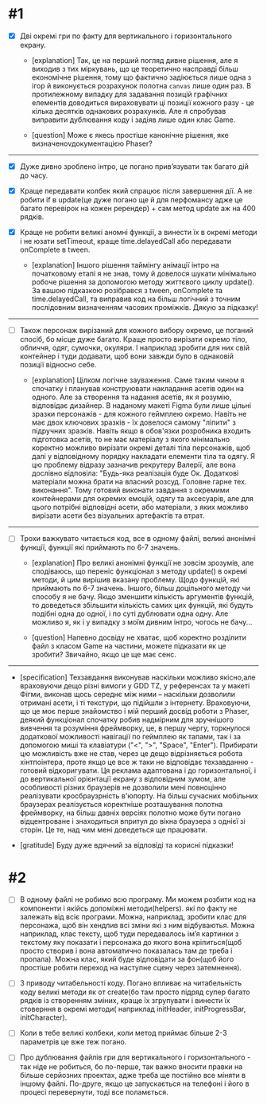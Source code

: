# \#1

- [x] Дві окремі гри по факту для вертикального і горизонтального екрану.

  - [explanation] Так, це на перший погляд дивне рішення, але я виходив з тих міркувань, що це теоретично насправді більш економічне рішення, тому що фактично задіюється лише одна з ігор й виконується розрахунок полотна `canvas` лише один раз. В протилежному випадку для задавання позицій графічних елементів доводиться вираховувати ці позиції кожного разу - це кілька десятків однакових розрахунків. Але я спробував виправити дублювання коду і задіяв лише один клас Game.

  - [question] Може є якесь простіше канонічне рішення, яке визначеноvдокументацією Phaser?

---

- [x] Дуже дивно зроблено інтро, це погано привʼязувати так багато дій до часу.

- [x] Краще передавати колбек який спрацює після завершення дії. А не робити if в update(це дуже погано ще й для перфомансу адже це багато перевірок на кожен ререндер) + сам метод update аж на 400 рядків.

- [x] Краще не робити великі аномні функції, а винести їх в окремі методи і не юзати setTimeout, краще time.delayedCall або передавати onComplete в tween.

  - [explanation] Іншого рішення таймінгу анімації інтро на початковому етапі я не знав, тому й довелося шукати мінімально робоче рішення за допомогою методу життєвого циклу update(). За вашою підказкою розібрався з tween, onComplete та time.delayedCall, та виправив код на більш логічний з точним послідовним визначенням часових проміжків. Дякую за підказку!

---

- [ ] Також персонаж вирізаний для кожного вибору окремо, це поганий спосіб, бо місце дуже багато. Краще просто вирізати окремо тіло, обличчя, одяг, сумочки, окуляри. І наприклад зробити для них свій контейнер і туди додавати, щоб вони завжди було в однаковій позиції відносно себе.

  - [explanation] Цілком логічне зауваження. Саме таким чином я спочатку і планував конструювати накладання асетів один на одного. Але за створення та надання асетів, як я розумію, відповідає дизайнер. В наданому макеті Figma були лише цільні зразки персонажів - для кожного геймплею окремо. Навіть не має двох ключових зразків - їх довелося самому "ліпити" з підручних зразків. Навіть якщо в обов'язки розробника входить підготовка асетів, то не має матеріалу з якого мінімально коректно можливо вирізати окремі деталі тіла персонажів, щоб далі у відповідному порядку накладати елементи тіла та одягу. Я цю проблему відразу зазначив рекрутеру Валерії, але вона дослівно відповіла: "Будь-яка реалізація буде Ок. Додаткові матеріали можна брати на власний розсуд. Головне гарне тех. виконання". Тому готовий виконати завдання з окремими контейнерами для окремих емоцій, одягу та аксесуарів, але для цього потрібні відповідні асети, або матеріали, з яких можливо вирізати асети без візуальних артефактів та втрат.

---

- [ ] Трохи важкувато читається код, все в одному файлі, великі анонімні функції, функції які приймають по 6-7 значень.

  - [explanation] Про великі анонімні функції не зовсім зрозумів, але сподіваюсь, що переніс функціонал з методу update() в окремі методи, й цим вирішив вказану проблему. Щодо функцій, які приймають по 6-7 значень. Іншого, більш доцільного методу чи способу я не бачу. Якщо зменшити кількість аргументів функцій, то доведеться збільшити кількість самих цих функцій, які будуть подібні одна до одної, і по суті дублювати одна одну. Але можливо я, як і у випадку з моїм дивним інтро, чогось не бачу...

  - [question] Напевно досвіду не хватає, щоб коректно розділити файл з класом Game на частини, можете підказати як це зробити? Звичайно, якщо це ще має сенс.

---

- [specification] Техзавдання виконував наскільки можливо якісно, ​​але враховуючи дещо різні вимоги у GDD TZ, у референсах та у макеті Фігми, виконав щось середнє між ними – наскільки дозволили отримані асети, і ті текстури, що підійшли з інтернету. Враховуючи, що це моє перше знайомство і мій перший досвід роботи з Phaser, деякий функціонал спочатку робив надмірним для зручнішого вивчення та розуміння фреймворку, це, в першу чергу, торкнулося додаткової можливості навігації по геймплею як тапами, так і за допомогою миші та клавіатури ("<", ">", "Space", "Enter"). Прибирати цю можливість вже не став, через це дещо відрізняється робота хінтпоінтера, проте якщо це все ж таки не відповідає техзавданню - готовий відкоригувати. Ця реклама адаптована і до горизонтальної, і до вертикальної орієнтації екрану з відповідним зумом, але особливості різних браузерів не дозволили мені повноцінно реалізувати кросбраузрність в'юпорту. На більш сучасних мобільних браузерах реалізується коректніше розташування полотна фреймворку, на більш давніх версіях полотно може бути погано відцентроване і знаходиться впритул до вікна браузера з однієї зі сторін. Це те, над чим мені доведеться ще працювати.

- [gratitude] Буду дуже вдячний за відповіді та корисні підказки!

# \#2

- [ ] В одному файлі не робимо всю програму. Ми можем розбити код на компоненти і якійсь допоміжні методи(helpers). які по факту не залежать від всіє програми. Можна, наприклад, зробити клас для персонажа, щоб він хендлив всі зміни які з ним відбуваютья. Можна наприклад, клас тексту, щоб туди передавалось імʼя картинки з текстому яку показати і персонажа до якого вона кріпиться(щоб просто створив і вона автоматично показалась там де треба і пропала). Можна клас, який буде відповідати за фон(щоб його простіше робити переход на наступне сцену через затемнення).

- [ ] З приводу читабельності коду. Погано впливає на читабельність коду великі методи як от create(бо там просто підряд супер багато рядків із створенням зміних, краще їх згрупувати і винести їх стоверння в окремі методи( наприклад initHeader, initProgressBar, initCharacter).

- [ ] Коли в тебе великі колбеки, коли метод приймає більше 2-3 параметрів це вже теж погано.

- [ ] Про дублювання файлів гри для вертикального і горизонтального - так ніде не робиться, бо по-перше, так важко вносити правки на більше серйозних проектах, адже треба ще постійно все міняти в іншому файлі. По-друге, якщо це запускається на телефоні і його в процесі перевернути, тоді все поламється.
